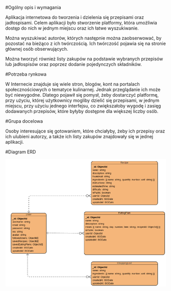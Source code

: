 #Ogólny opis i wymagania

Aplikacja internetowa do tworzenia i dzielenia się przepisami oraz jadłospisami. Celem aplikacji było stworzenie platformy, która umożliwia dostęp do nich w jednym miejscu oraz ich łatwe wyszukiwanie. 

Można wyszukiwać autorów, których następnie można zaobserwować, by pozostać na bieżąco z ich twórczością. Ich twórczość pojawia się na stronie głównej osób obserwujących.

Można tworzyć również listy zakupów na podstawie wybranych przepisów lub jadłospisów oraz poprzez dodanie pojedynczych składników.

#Potrzeba rynkowa

W Internecie znajduje się wiele stron, blogów, kont na portalach społecznościowych o tematyce kulinarnej. Jednak przeglądanie ich może być niewygodne. Dlatego pojawił się pomysł, żeby dostarczyć platformę, przy użyciu, której użytkownicy mogliby dzielić się przepisami, w jednym miejscu, przy użyciu jednego interfejsu, co zwiększałoby wygodę i zasięg dodawanych przepisów, które byłyby dostępne dla większej liczby osób.

#Grupa docelowa

Osoby interesujące się gotowaniem, które chciałyby, żeby ich przepisy oraz ich ulubieni autorzy, a także ich listy zakupów znajdowały się w jednej aplikacji.

#Diagram ERD

![erd](diagramERD.PNG)
